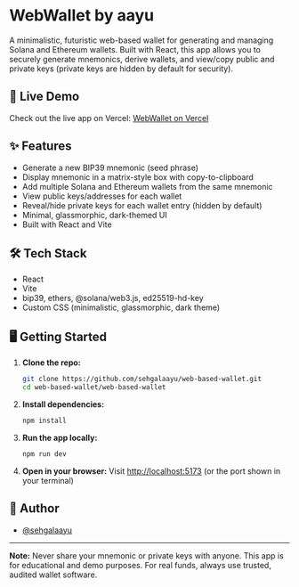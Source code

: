 # WebWallet by aayu

A minimalistic, futuristic web-based wallet for generating and managing Solana and Ethereum wallets. Built with React, this app allows you to securely generate mnemonics, derive wallets, and view/copy public and private keys (private keys are hidden by default for security).

## 🚀 Live Demo

Check out the live app on Vercel: [WebWallet on Vercel](https://web-based-wallet-32bt.vercel.app/)

## ✨ Features
- Generate a new BIP39 mnemonic (seed phrase)
- Display mnemonic in a matrix-style box with copy-to-clipboard
- Add multiple Solana and Ethereum wallets from the same mnemonic
- View public keys/addresses for each wallet
- Reveal/hide private keys for each wallet entry (hidden by default)
- Minimal, glassmorphic, dark-themed UI
- Built with React and Vite

## 🛠️ Tech Stack
- React
- Vite
- bip39, ethers, @solana/web3.js, ed25519-hd-key
- Custom CSS (minimalistic, glassmorphic, dark theme)

## 🖥️ Getting Started

1. **Clone the repo:**
   ```bash
   git clone https://github.com/sehgalaayu/web-based-wallet.git
   cd web-based-wallet/web-based-wallet
   ```
2. **Install dependencies:**
   ```bash
   npm install
   ```
3. **Run the app locally:**
   ```bash
   npm run dev
   ```
4. **Open in your browser:**
   Visit [http://localhost:5173](http://localhost:5173) (or the port shown in your terminal)


## 👤 Author
- [@sehgalaayu](https://github.com/sehgalaayu)

---

**Note:** Never share your mnemonic or private keys with anyone. This app is for educational and demo purposes. For real funds, always use trusted, audited wallet software.
